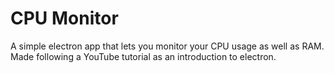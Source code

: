 # CPU Monitor

A simple electron app that lets you monitor your CPU usage as well as RAM.
Made following a YouTube tutorial as an introduction to electron.
